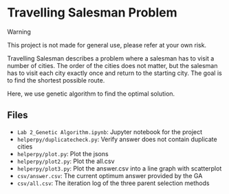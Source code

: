 # Travelling Salesman Problem

> [!WARNING]
> This project is not made for general use, please refer at your own risk.

Travelling Salesman describes a problem where a salesman has to visit a number of cities. The order of the cities does not matter, but the salesman has to visit each city exactly once and return to the starting city. The goal is to find the shortest possible route.

Here, we use genetic algorithm to find the optimal solution.

## Files

- `Lab 2_Genetic Algorithm.ipynb`: Jupyter notebook for the project
- `helperpy/duplicatecheck.py`: Verify answer does not contain duplicate cities
- `helperpy/plot.py`: Plot the jsons
- `helperpy/plot2.py`: Plot the all.csv 
- `helperpy/plot3.py`: Plot the answer.csv into a line graph with scatterplot
- `csv/answer.csv`: The current optimum answer provided by the GA
- `csv/all.csv`: The iteration log of the three parent selection methods